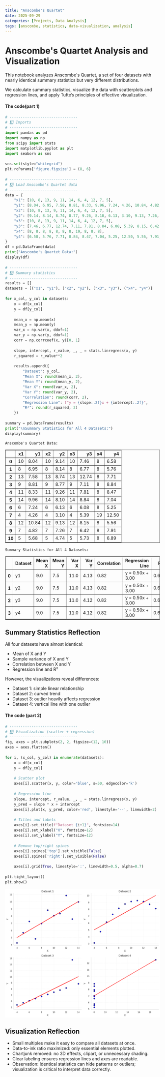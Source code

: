 ```yaml
---
title: "Anscombe's Quartet"
date: 2025-09-29
categories: [Projects, Data Analysis]
tags: [anscombe, statistics, data-visualization, analysis]
---
```


# Anscombe's Quartet Analysis and Visualization

This notebook analyzes Anscombe's Quartet, a set of four datasets with nearly identical summary statistics but very different distributions. 

We calculate summary statistics, visualize the data with scatterplots and regression lines, and apply Tufte’s principles of effective visualization.

#### The code(part 1)
```python
# -------------------------------
# 1️⃣ Imports
# -------------------------------
import pandas as pd
import numpy as np
from scipy import stats
import matplotlib.pyplot as plt
import seaborn as sns

sns.set(style="whitegrid")
plt.rcParams['figure.figsize'] = (8, 6)

# -------------------------------
# 2️⃣ Load Anscombe's Quartet data
# -------------------------------
data = {
    "x1": [10, 8, 13, 9, 11, 14, 6, 4, 12, 7, 5],
    "y1": [8.04, 6.95, 7.58, 8.81, 8.33, 9.96, 7.24, 4.26, 10.84, 4.82, 5.68],
    "x2": [10, 8, 13, 9, 11, 14, 6, 4, 12, 7, 5],
    "y2": [9.14, 8.14, 8.74, 8.77, 9.26, 8.10, 6.13, 3.10, 9.13, 7.26, 4.74],
    "x3": [10, 8, 13, 9, 11, 14, 6, 4, 12, 7, 5],
    "y3": [7.46, 6.77, 12.74, 7.11, 7.81, 8.84, 6.08, 5.39, 8.15, 6.42, 5.73],
    "x4": [8, 8, 8, 8, 8, 8, 8, 19, 8, 8, 8],
    "y4": [6.58, 5.76, 7.71, 8.84, 8.47, 7.04, 5.25, 12.50, 5.56, 7.91, 6.89],
}
df = pd.DataFrame(data)
print("Anscombe's Quartet Data:")
display(df)

# -------------------------------
# 3️⃣ Summary statistics
# -------------------------------
results = []
datasets = [("x1", "y1"), ("x2", "y2"), ("x3", "y3"), ("x4", "y4")]

for x_col, y_col in datasets:
    x = df[x_col]
    y = df[y_col]
    
    mean_x = np.mean(x)
    mean_y = np.mean(y)
    var_x = np.var(x, ddof=1)
    var_y = np.var(y, ddof=1)
    corr = np.corrcoef(x, y)[0, 1]
    
    slope, intercept, r_value, _, _ = stats.linregress(x, y)
    r_squared = r_value**2
    
    results.append({
        "Dataset": y_col,
        "Mean X": round(mean_x, 2),
        "Mean Y": round(mean_y, 2),
        "Var X": round(var_x, 2),
        "Var Y": round(var_y, 2),
        "Correlation": round(corr, 2),
        "Regression Line": f"y = {slope:.2f}x + {intercept:.2f}",
        "R²": round(r_squared, 2)
    })

summary = pd.DataFrame(results)
print("\nSummary Statistics for All 4 Datasets:")
display(summary)
```

    Anscombe's Quartet Data:



<div>
<style scoped>
    .dataframe tbody tr th:only-of-type {
        vertical-align: middle;
    }

    .dataframe tbody tr th {
        vertical-align: top;
    }

    .dataframe thead th {
        text-align: right;
    }
</style>
<table border="1" class="dataframe">
  <thead>
    <tr style="text-align: right;">
      <th></th>
      <th>x1</th>
      <th>y1</th>
      <th>x2</th>
      <th>y2</th>
      <th>x3</th>
      <th>y3</th>
      <th>x4</th>
      <th>y4</th>
    </tr>
  </thead>
  <tbody>
    <tr>
      <th>0</th>
      <td>10</td>
      <td>8.04</td>
      <td>10</td>
      <td>9.14</td>
      <td>10</td>
      <td>7.46</td>
      <td>8</td>
      <td>6.58</td>
    </tr>
    <tr>
      <th>1</th>
      <td>8</td>
      <td>6.95</td>
      <td>8</td>
      <td>8.14</td>
      <td>8</td>
      <td>6.77</td>
      <td>8</td>
      <td>5.76</td>
    </tr>
    <tr>
      <th>2</th>
      <td>13</td>
      <td>7.58</td>
      <td>13</td>
      <td>8.74</td>
      <td>13</td>
      <td>12.74</td>
      <td>8</td>
      <td>7.71</td>
    </tr>
    <tr>
      <th>3</th>
      <td>9</td>
      <td>8.81</td>
      <td>9</td>
      <td>8.77</td>
      <td>9</td>
      <td>7.11</td>
      <td>8</td>
      <td>8.84</td>
    </tr>
    <tr>
      <th>4</th>
      <td>11</td>
      <td>8.33</td>
      <td>11</td>
      <td>9.26</td>
      <td>11</td>
      <td>7.81</td>
      <td>8</td>
      <td>8.47</td>
    </tr>
    <tr>
      <th>5</th>
      <td>14</td>
      <td>9.96</td>
      <td>14</td>
      <td>8.10</td>
      <td>14</td>
      <td>8.84</td>
      <td>8</td>
      <td>7.04</td>
    </tr>
    <tr>
      <th>6</th>
      <td>6</td>
      <td>7.24</td>
      <td>6</td>
      <td>6.13</td>
      <td>6</td>
      <td>6.08</td>
      <td>8</td>
      <td>5.25</td>
    </tr>
    <tr>
      <th>7</th>
      <td>4</td>
      <td>4.26</td>
      <td>4</td>
      <td>3.10</td>
      <td>4</td>
      <td>5.39</td>
      <td>19</td>
      <td>12.50</td>
    </tr>
    <tr>
      <th>8</th>
      <td>12</td>
      <td>10.84</td>
      <td>12</td>
      <td>9.13</td>
      <td>12</td>
      <td>8.15</td>
      <td>8</td>
      <td>5.56</td>
    </tr>
    <tr>
      <th>9</th>
      <td>7</td>
      <td>4.82</td>
      <td>7</td>
      <td>7.26</td>
      <td>7</td>
      <td>6.42</td>
      <td>8</td>
      <td>7.91</td>
    </tr>
    <tr>
      <th>10</th>
      <td>5</td>
      <td>5.68</td>
      <td>5</td>
      <td>4.74</td>
      <td>5</td>
      <td>5.73</td>
      <td>8</td>
      <td>6.89</td>
    </tr>
  </tbody>
</table>
</div>


    
    Summary Statistics for All 4 Datasets:



<div>
<style scoped>
    .dataframe tbody tr th:only-of-type {
        vertical-align: middle;
    }

    .dataframe tbody tr th {
        vertical-align: top;
    }

    .dataframe thead th {
        text-align: right;
    }
</style>
<table border="1" class="dataframe">
  <thead>
    <tr style="text-align: right;">
      <th></th>
      <th>Dataset</th>
      <th>Mean X</th>
      <th>Mean Y</th>
      <th>Var X</th>
      <th>Var Y</th>
      <th>Correlation</th>
      <th>Regression Line</th>
      <th>R²</th>
    </tr>
  </thead>
  <tbody>
    <tr>
      <th>0</th>
      <td>y1</td>
      <td>9.0</td>
      <td>7.5</td>
      <td>11.0</td>
      <td>4.13</td>
      <td>0.82</td>
      <td>y = 0.50x + 3.00</td>
      <td>0.67</td>
    </tr>
    <tr>
      <th>1</th>
      <td>y2</td>
      <td>9.0</td>
      <td>7.5</td>
      <td>11.0</td>
      <td>4.13</td>
      <td>0.82</td>
      <td>y = 0.50x + 3.00</td>
      <td>0.67</td>
    </tr>
    <tr>
      <th>2</th>
      <td>y3</td>
      <td>9.0</td>
      <td>7.5</td>
      <td>11.0</td>
      <td>4.12</td>
      <td>0.82</td>
      <td>y = 0.50x + 3.00</td>
      <td>0.67</td>
    </tr>
    <tr>
      <th>3</th>
      <td>y4</td>
      <td>9.0</td>
      <td>7.5</td>
      <td>11.0</td>
      <td>4.12</td>
      <td>0.82</td>
      <td>y = 0.50x + 3.00</td>
      <td>0.67</td>
    </tr>
  </tbody>
</table>
</div>


## Summary Statistics Reflection

All four datasets have almost identical:
- Mean of X and Y
- Sample variance of X and Y
- Correlation between X and Y
- Regression line and R²

However, the visualizations reveal differences:
- Dataset 1: simple linear relationship
- Dataset 2: curved trend
- Dataset 3: outlier heavily affects regression
- Dataset 4: vertical line with one outlier


#### The code (part 2)
```python
# -------------------------------
# 4️⃣ Visualization (scatter + regression)
# -------------------------------
fig, axes = plt.subplots(2, 2, figsize=(12, 10))
axes = axes.flatten()

for i, (x_col, y_col) in enumerate(datasets):
    x = df[x_col]
    y = df[y_col]
    
    # Scatter plot
    axes[i].scatter(x, y, color='blue', s=50, edgecolor='k')
    
    # Regression line
    slope, intercept, r_value, _, _ = stats.linregress(x, y)
    y_pred = slope * x + intercept
    axes[i].plot(x, y_pred, color='red', linestyle='--', linewidth=2)
    
    # Titles and labels
    axes[i].set_title(f"Dataset {i+1}", fontsize=14)
    axes[i].set_xlabel("X", fontsize=12)
    axes[i].set_ylabel("Y", fontsize=12)
    
    # Remove top/right spines
    axes[i].spines['top'].set_visible(False)
    axes[i].spines['right'].set_visible(False)
    
    axes[i].grid(True, linestyle=':', linewidth=0.5, alpha=0.7)

plt.tight_layout()
plt.show()

```


    
![png](/assets/output_3_0.png)
    


## Visualization Reflection

- Small multiples make it easy to compare all datasets at once.
- Data-to-ink ratio maximized: only essential elements plotted.
- Chartjunk removed: no 3D effects, clipart, or unnecessary shading.
- Clear labeling ensures regression lines and axes are readable.
- Observation: Identical statistics can hide patterns or outliers; visualization is critical to interpret data correctly.
